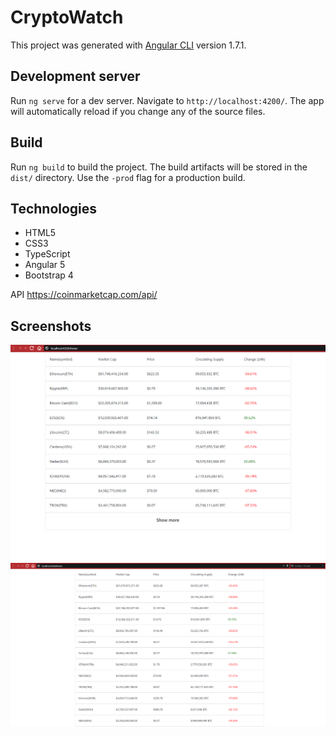 # CryptoWatch

This project was generated with [Angular CLI](https://github.com/angular/angular-cli) version 1.7.1.

## Development server

Run `ng serve` for a dev server. Navigate to `http://localhost:4200/`. The app will automatically reload if you change any of the source files.

## Build

Run `ng build` to build the project. The build artifacts will be stored in the `dist/` directory. Use the `-prod` flag for a production build.

## Technologies

- HTML5
- CSS3
- TypeScript
- Angular 5
- Bootstrap 4

API https://coinmarketcap.com/api/

## Screenshots 

![Screen 1](./screenshots/scr1.PNG?raw=true "Screen 1")
![Screen 2](./screenshots/scr2.PNG?raw=true "Screen 2")
